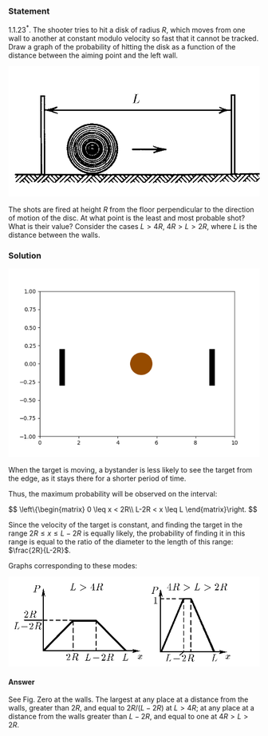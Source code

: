 ###  Statement

$1.1.23^*.$ The shooter tries to hit a disk of radius $R$, which moves from one wall to another at constant modulo velocity so fast that it cannot be tracked. Draw a graph of the probability of hitting the disk as a function of the distance between the aiming point and the left wall.

![ For problem $1.1.23^*$ |851x441, 39%](../../img/1.1.23/statement.png)

The shots are fired at height $R$ from the floor perpendicular to the direction of motion of the disc. At what point is the least and most probable shot? What is their value? Consider the cases $L > 4R$, $4R > L > 2R$, where $L$ is the distance between the walls.

### Solution

![ Wheels moving |640x480, 51%](../../img/1.1.23/animation.gif)

When the target is moving, a bystander is less likely to see the target from the edge, as it stays there for a shorter period of time.

Thus, the maximum probability will be observed on the interval:

$$
\left\\{\begin{matrix} 0 \leq x < 2R\\\ L-2R < x \leq L \end{matrix}\right.
$$

Since the velocity of the target is constant, and finding the target in the range $2R \leq x \leq L-2R$ is equally likely, the probability of finding it in this range is equal to the ratio of the diameter to the length of this range: $\frac{2R}{L-2R}$.

Graphs corresponding to these modes:

![ Probability of a hit as a function of aiming distance |984x349, 59%](../../img/1.1.23/sol.png)

#### Answer

See Fig. Zero at the walls. The largest at any place at a distance from the walls, greater than $2R$, and equal to $2R/(L-2R)$ at $L > 4R$; at any place at a distance from the walls greater than $L - 2R$, and equal to one at $4R > L > 2R$.